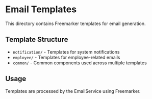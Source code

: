 # Email Templates

This directory contains Freemarker templates for email generation.

## Template Structure

- `notification/` - Templates for system notifications
- `employee/` - Templates for employee-related emails
- `common/` - Common components used across multiple templates

## Usage

Templates are processed by the EmailService using Freemarker.
